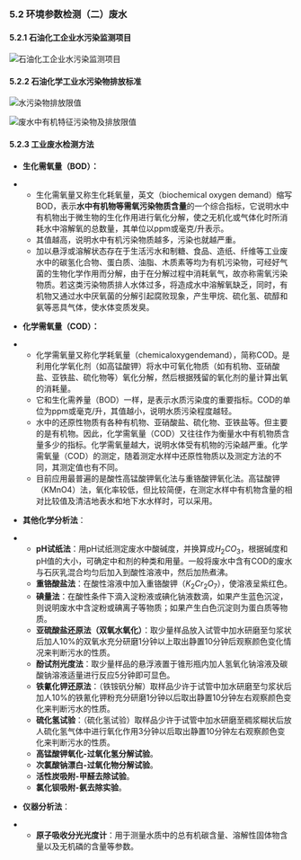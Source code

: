 ### 5.2 环境参数检测（二）废水

#### 5.2.1 石油化工企业水污染监测项目

![石油化工企业水污染监测项目](https://gitee.com/beacondream/Dissertation/raw/master/Data/Images/Knowledges/石油化工企业水污染监测项目.png)

#### 5.2.2 石油化学工业水污染物排放标准

![水污染物排放限值](https://gitee.com/beacondream/Dissertation/raw/master/Data/Images/Knowledges/水污染物排放限值.png)

![废水中有机特征污染物及排放限值](https://gitee.com/beacondream/Dissertation/raw/master/Data/Images/Knowledges/废水中有机特征污染物及排放限值.png)

#### 5.2.3 工业废水检测方法

- **生化需氧量（BOD）：**
- - 生化需氧量又称生化耗氧量，英文（biochemical oxygen demand）缩写BOD，表示**水中有机物等需氧污染物质含量**的一个综合指标，它说明水中有机物出于微生物的生化作用进行氧化分解，使之无机化或气体化时所消耗水中溶解氧的总数量，其单位以ppm或毫克/升表示。
  - 其值越高，说明水中有机污染物质越多，污染也就越严重。
  - 加以悬浮或溶解状态存在于生活污水和制糖、食品、造纸、纤维等工业废水中的碳氢化合物、蛋白质、油脂、木质素等均为有机污染物，可经好气菌的生物化学作用而分解，由于在分解过程中消耗氧气，故亦称需氧污染物质。若这类污染物质排人水体过多，将造成水中溶解氧缺乏，同时，有机物又通过水中厌氧菌的分解引起腐败现象，产生甲烷、硫化氢、硫醇和氨等恶具气体，使水体变质发臭。

- **化学需氧量（COD）：**
- - 化学需氧量又称化学耗氧量（chemicaloxygendemand），简称COD。是利用化学氧化剂（如高锰酸钾）将水中可氧化物质（如有机物、亚硝酸盐、亚铁盐、硫化物等）氧化分解，然后根据残留的氧化剂的量计算出氧的消耗量。
  - 它和生化需养量（BOD）一样，是表示水质污染度的重要指标。COD的单位为ppm或毫克/升，其值越小，说明水质污染程度越轻。
  - 水中的还原性物质有各种有机物、亚硝酸盐、硫化物、亚铁盐等。但主要的是有机物。因此，化学需氧量（COD）又往往作为衡量水中有机物质含量多少的指标。化学需氧量越大，说明水体受有机物的污染越严重。化学需氧量（COD）的测定，随着测定水样中还原性物质以及测定方法的不同，其测定值也有不同。
  - 目前应用最普遍的是酸性高锰酸钾氧化法与重铬酸钾氧化法。高锰酸钾（KMnO4）法，氧化率较低，但比较简便，在测定水样中有机物含量的相对比较值及清洁地表水和地下水水样时，可以采用。

- **其他化学分析法**：
- - **pH试纸法**：用pH试纸测定废水中酸碱度，并换算成$H_{2}CO_{3}$，根据碱度和pH值的大小，可确定中和剂的种类和用量。一般将废水中含有COD的废水与石灰乳混合均匀后加入到酸性溶液中，然后加热煮沸。
  - **重铬酸盐法**：在酸性溶液中加入重铬酸钾（$K_{2}Cr_{2}O_{7}$），使溶液呈紫红色。
  - **碘量法**：在酸性条件下滴入淀粉液或碘化钠液数滴，如果产生蓝色沉淀，则说明废水中含淀粉或碘离子等物质；如果产生白色沉淀则为蛋白质等物质。
  - **亚硫酸盐还原法（双氧水氧化）**：取少量样品放入试管中加水研磨至匀浆状后加人$10\%$的双氧水充分研磨1分钟以上取出静置10分钟后观察颜色变化情况来判断污水的性质。
  - **酚试剂光度法**：取少量样品的悬浮液置于锥形瓶内加人氢氧化钠溶液及碳酸钠溶液适量进行反应5分钟即可显色。
  - **铁氰化钾还原法**：（铁铵矾分解）取样品少许于试管中加水研磨至匀浆状后加人$10\%$的铁氰化钾粉充分研磨1分钟以后取出静置10分钟左右观察颜色变化来判断污水的性质。
  - **硫化氢试验**：（硫化氢试验）取样品少许于试管中加水研磨至稠浆糊状后放人硫化氢气体中进行氧化作用3分钟以后取出静置10分钟左右观察颜色变化来判断污水的性质。
  - **高锰酸钾氧化-过氧化氢分解试验**。
  - **次氯酸钠漂白-过氧化物分解试验**。
  - **活性炭吸附-甲醛去除试验**。
  - **氯化钡吸附-氨去除实验**。

- **仪器分析法**：
- - **原子吸收分光光度计**：用于测量水质中的总有机碳含量、溶解性固体物含量以及无机磷的含量等参数。
